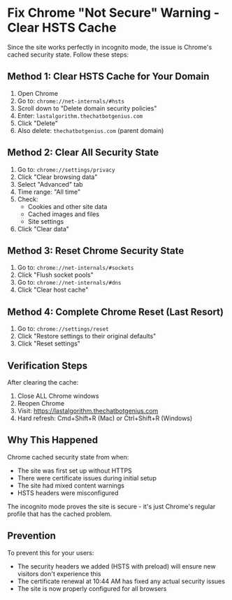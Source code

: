 # Fix Chrome "Not Secure" Warning - Clear HSTS Cache

Since the site works perfectly in incognito mode, the issue is Chrome's cached security state. Follow these steps:

## Method 1: Clear HSTS Cache for Your Domain

1. Open Chrome
2. Go to: `chrome://net-internals/#hsts`
3. Scroll down to "Delete domain security policies"
4. Enter: `lastalgorithm.thechatbotgenius.com`
5. Click "Delete"
6. Also delete: `thechatbotgenius.com` (parent domain)

## Method 2: Clear All Security State

1. Go to: `chrome://settings/privacy`
2. Click "Clear browsing data"
3. Select "Advanced" tab
4. Time range: "All time"
5. Check:
   - Cookies and other site data
   - Cached images and files
   - Site settings
6. Click "Clear data"

## Method 3: Reset Chrome Security State

1. Go to: `chrome://net-internals/#sockets`
2. Click "Flush socket pools"
3. Go to: `chrome://net-internals/#dns`
4. Click "Clear host cache"

## Method 4: Complete Chrome Reset (Last Resort)

1. Go to: `chrome://settings/reset`
2. Click "Restore settings to their original defaults"
3. Click "Reset settings"

## Verification Steps

After clearing the cache:
1. Close ALL Chrome windows
2. Reopen Chrome
3. Visit: https://lastalgorithm.thechatbotgenius.com
4. Hard refresh: Cmd+Shift+R (Mac) or Ctrl+Shift+R (Windows)

## Why This Happened

Chrome cached security state from when:
- The site was first set up without HTTPS
- There were certificate issues during initial setup
- The site had mixed content warnings
- HSTS headers were misconfigured

The incognito mode proves the site is secure - it's just Chrome's regular profile that has the cached problem.

## Prevention

To prevent this for your users:
- The security headers we added (HSTS with preload) will ensure new visitors don't experience this
- The certificate renewal at 10:44 AM has fixed any actual security issues
- The site is now properly configured for all browsers